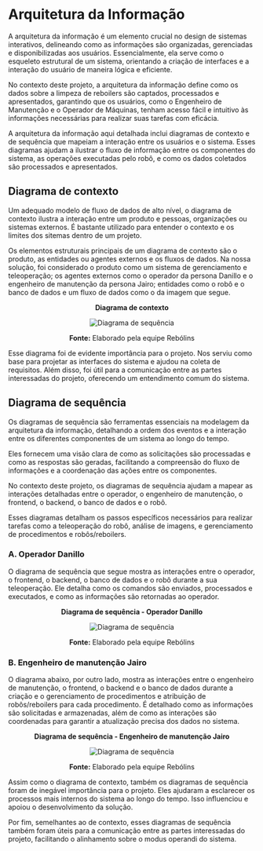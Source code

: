# Arquitetura da Informação

A arquitetura da informação é um elemento crucial no design de sistemas interativos, delineando como as informações são organizadas, gerenciadas e disponibilizadas aos usuários. Essencialmente, ela serve como o esqueleto estrutural de um sistema, orientando a criação de interfaces e a interação do usuário de maneira lógica e eficiente.

No contexto deste projeto, a arquitetura da informação define como os dados sobre a limpeza de reboilers são captados, processados e apresentados, garantindo que os usuários, como o Engenheiro de Manutenção e o Operador de Máquinas, tenham acesso fácil e intuitivo às informações necessárias para realizar suas tarefas com eficácia.

A arquitetura da informação aqui detalhada inclui diagramas de contexto e de sequência que mapeiam a interação entre os usuários e o sistema. Esses diagramas ajudam a ilustrar o fluxo de informação entre os componentes do sistema, as operações executadas pelo robô, e como os dados coletados são processados e apresentados.

## Diagrama de contexto

Um adequado modelo de fluxo de dados de alto nível, o diagrama de contexto ilustra a interação entre um produto e pessoas, organizações ou sistemas externos. É bastante utilizado para entender o contexto e os limites dos sitemas dentro de um projeto.

Os elementos estruturais principais de um diagrama de contexto são o produto, as entidades ou agentes externos e os fluxos de dados. Na nossa solução, foi considerado o produto como um sistema de gerenciamento e teleoperação; os agentes externos como o operador da persona Danillo e o engenheiro de manutenção da persona Jairo; entidades como o robô e o banco de dados e um fluxo de dados como o da imagem que segue.

<div align="center">

**Diagrama de contexto**

![Diagrama de sequência](/img/diagrama_contexto.jpg)

**Fonte:** Elaborado pela equipe Rebólins

</div>

Esse diagrama foi de evidente importância para o projeto. Nos serviu como base para projetar as interfaces do sistema e ajudou na coleta de requisitos. Além disso, foi útil para a comunicação entre as partes interessadas do projeto, oferecendo um entendimento comum do sistema.


## Diagrama de sequência

Os diagramas de sequência são ferramentas essenciais na modelagem da arquitetura da informação, detalhando a ordem dos eventos e a interação entre os diferentes componentes de um sistema ao longo do tempo.

Eles fornecem uma visão clara de como as solicitações são processadas e como as respostas são geradas, facilitando a compreensão do fluxo de informações e a coordenação das ações entre os componentes.

No contexto deste projeto, os diagramas de sequência ajudam a mapear as interações detalhadas entre o operador, o engenheiro de manutenção, o frontend, o backend, o banco de dados e o robô.

Esses diagramas detalham os passos específicos necessários para realizar tarefas como a teleoperação do robô, análise de imagens, e gerenciamento de procedimentos e robôs/reboilers.

### A. Operador Danillo

O diagrama de sequência que segue mostra as interações entre o operador, o frontend, o backend, o banco de dados e o robô durante a sua teleoperação. Ele detalha como os comandos são enviados, processados e executados, e como as informações são retornadas ao operador.

<div align="center">

**Diagrama de sequência - Operador Danillo**

![Diagrama de sequência](/img/diagrama_uml_operador.jpg)

**Fonte:** Elaborado pela equipe Rebólins

</div>

### B. Engenheiro de manutenção Jairo

O diagrama abaixo, por outro lado, mostra as interações entre o engenheiro de manutenção, o frontend, o backend e o banco de dados durante a criação e o gerenciamento de procedimentos e atribuição de robôs/reboilers para cada procedimento. É detalhado como as informações são solicitadas e armazenadas, além de como as interações são coordenadas para garantir a atualização precisa dos dados no sistema.

<div align="center">

**Diagrama de sequência - Engenheiro de manutenção Jairo**

![Diagrama de sequência](/img/diagrama_uml_manutencao.jpg)

**Fonte:** Elaborado pela equipe Rebólins

</div>

Assim como o diagrama de contexto, também os diagramas de sequência foram de inegável importância para o projeto. Eles ajudaram a esclarecer os processos mais internos do sistema ao longo do tempo. Isso influenciou e apoiou o desenvolvimento da solução.

Por fim, semelhantes ao de contexto, esses diagramas de sequência também foram úteis para a comunicação entre as partes interessadas do projeto, facilitando o alinhamento sobre o modus operandi do sistema.


